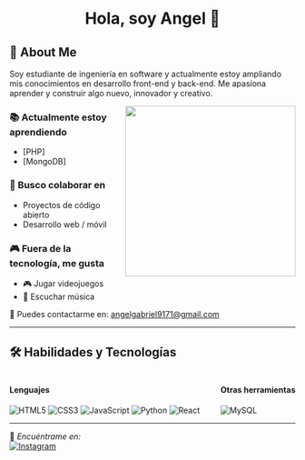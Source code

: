 <h1 align="center">Hola, soy Angel 👋</h1>  

## 🚀 About Me  
Soy estudiante de ingeniería en software y actualmente estoy ampliando mis conocimientos en desarrollo front-end y back-end. Me apasiona aprender y construir algo nuevo, innovador y creativo.  

<picture>
  <img align="right" src="https://media.giphy.com/media/SWoSkN6DxTszqIKEqv/giphy.gif" width="300px">
</picture>

### 📚 Actualmente estoy aprendiendo  
- [PHP]  
- [MongoDB]  

### 🤝 Busco colaborar en  
- Proyectos de código abierto  
- Desarrollo web / móvil  

### 🎮 Fuera de la tecnología, me gusta  
- 🎮 Jugar videojuegos  
- 🎵 Escuchar música   

📩 Puedes contactarme en: [angelgabriel9171@gmail.com](mailto:tuemail@ejemplo.com)  

---

## 🛠️ Habilidades y Tecnologías  

<div style="display: flex; justify-content: space-between;">
  <div>
    <h4>Lenguajes</h4>
    <img src="https://img.shields.io/badge/HTML5-E34F26?style=for-the-badge&logo=html5&logoColor=white" alt="HTML5">
    <img src="https://img.shields.io/badge/CSS3-1572B6?style=for-the-badge&logo=css3&logoColor=white" alt="CSS3">
    <img src="https://img.shields.io/badge/JavaScript-F7DF1E?style=for-the-badge&logo=javascript&logoColor=black" alt="JavaScript">
    <img src="https://img.shields.io/badge/Python-3776AB?style=for-the-badge&logo=python&logoColor=white" alt="Python">
    <img src="https://img.shields.io/badge/React-61DAFB?style=for-the-badge&logo=react&logoColor=black" alt="React">
  </div>

  <div>
    <h4>Otras herramientas</h4>
    <img src="https://img.shields.io/badge/MySQL-4479A1?style=for-the-badge&logo=mysql&logoColor=white" alt="MySQL">
  </div>
</div>

---

🔗 *Encuéntrame en:*  
[![Instagram](https://img.shields.io/badge/Instagram-E4405F?style=for-the-badge&logo=instagram&logoColor=white)](https://www.instagram.com/tuusuario)  


